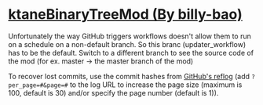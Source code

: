 # [ktaneBinaryTreeMod (By billy-bao)](https://github.com/billy-bao/ktaneBinaryTreeMod)

Unfortunately the way GitHub triggers workflows doesn't allow them to run on a schedule on a non-default branch. So this branc (updater_workflow) has to be the default. Switch to a different branch to see the source code of the mod (for ex. master -> the master branch of the mod)

To recover lost commits, use the commit hashes from [GitHub's reflog](https://api.github.com/repos/KtaneModules/ktaneBinaryTreeMod-billy-bao/events) (add `?per_page=#&page=#` to the log URL to increase the page size (maximum is 100, default is 30) and/or specify the page number (default is 1)).
